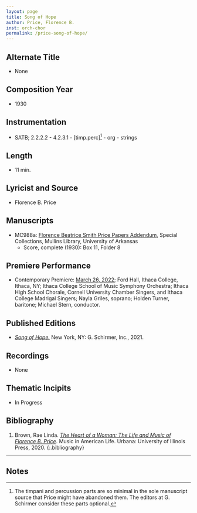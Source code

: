 ```yaml
---
layout: page
title: Song of Hope
author: Price, Florence B.
inst: orch-chor
permalink: /price-song-of-hope/
---
```


## Alternate Title
- None

## Composition Year
- 1930

## Instrumentation
- SATB; 2.2.2.2 - 4.2.3.1 - [timp.perc][^fn1] - org - strings

## Length
- 11 min.

## Lyricist and Source
- Florence B. Price

## Manuscripts
- MC988a: <a href="https://uark.as.atlas-sys.com/repositories/2/resources/1522" target="_blank">Florence Beatrice Smith Price Papers Addendum</a>, Special Collections, Mullins Library, University of Arkansas
    * Score, complete (1930): Box 11, Folder 8

## Premiere Performance
- Contemporary Premiere: <a href="https://www.ithaca.edu/academics/school-music-theatre-and-dance/live/2021-2022-archive/3262022-symphony-orchestra" target="_blank">March 26, 2022</a>; Ford Hall, Ithaca College, Ithaca, NY; Ithaca College School of Music Symphony Orchestra; Ithaca High School Chorale, Cornell University Chamber Singers, and Ithaca College Madrigal Singers; Nayla Griles, soprano; Holden Turner, baritone; Michael Stern, conductor.

## Published Editions
- <a href="https://www.wisemusicclassical.com/work/61708/Song-of-Hope/" target="_blank">*Song of Hope.*</a> New York, NY: G. Schirmer, Inc., 2021.

## Recordings
- None

## Thematic Incipits
- In Progress

## Bibliography
1. Brown, Rae Linda. <a href="https://www.worldcat.org/title/1122800180" target="_blank">*The Heart of a Woman: The Life and Music of Florence B. Price*</a>. Music in American Life. Urbana: University of Illinois Press, 2020.
{:.bibliography}

---

## Notes
[^fn1]: The timpani and percussion parts are so minimal in the sole manuscript source that Price might have abandoned them. The editors at G. Schirmer consider these parts optional.
